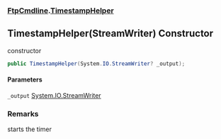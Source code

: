 ### [FtpCmdline](FtpCmdline.md 'FtpCmdline').[TimestampHelper](TimestampHelper.md 'FtpCmdline.TimestampHelper')

## TimestampHelper(StreamWriter) Constructor

constructor

```csharp
public TimestampHelper(System.IO.StreamWriter? _output);
```
#### Parameters

<a name='FtpCmdline.TimestampHelper.TimestampHelper(System.IO.StreamWriter)._output'></a>

`_output` [System.IO.StreamWriter](https://docs.microsoft.com/en-us/dotnet/api/System.IO.StreamWriter 'System.IO.StreamWriter')

### Remarks
starts the timer